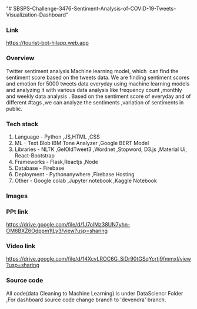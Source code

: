 "# SBSPS-Challenge-3476-Sentiment-Analysis-of-COVID-19-Tweets-Visualization-Dashboard" 
### Link
https://tourist-bot-hilapp.web.app
### Overview
Twitter sentiment analysis Machine learning model, which  can find the sentiment score based on the tweets data. We are finding sentiment scores and emotion for 5000 tweets data everyday using machine learning models and analyzing it with various data analysis like frequency count ,monthly and weekly data analysis . Based on the sentiment score of everyday and of different #tags ,we can analyze the sentiments ,variation of sentiments in public.
### Tech stack
1. Language - Python ,JS,HTML ,CSS
2. ML - Text Blob IBM Tone Analyzer ,Google BERT Model
3. Libraries - NLTK ,GelOldTweet3 ,Wordnet ,Stopword, D3.js ,Material Ui, React-Bootstrap 
4. Frameworks - Flask,Reactjs ,Node
5. Database - Firebase
4. Deployment - Pythonanywhere ,Firebase Hosting
5. Other - Google colab ,Jupyter notebook ,Kaggle Notebook
### Images

### PPt link
https://drive.google.com/file/d/1J7olMz38UN7yhn-OM6BXZ6Odppm1tLy3/view?usp=sharing
### Video link
https://drive.google.com/file/d/14XcvLROC6G_SiDr90tGSqYcrtj9fmmxl/view?usp=sharing
### Source code
All code(data Cleaning to Machine Learning) is under DataSciencr Folder ,For dashboard source code change branch to 'devendra' branch.
